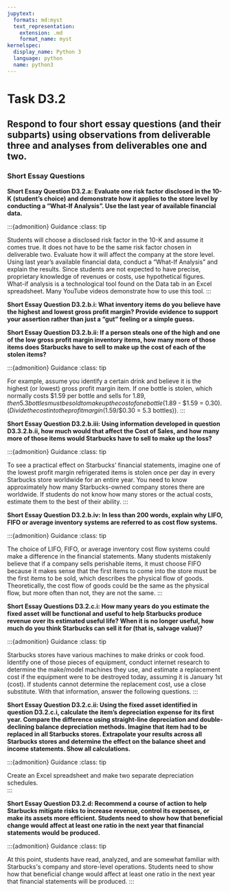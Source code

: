 ```yaml
---
jupytext:
  formats: md:myst
  text_representation:
    extension: .md
    format_name: myst
kernelspec:
  display_name: Python 3
  language: python
  name: python3
---
```


# Task D3.2

## Respond to four short essay questions (and their subparts) using observations from deliverable three and analyses from deliverables one and two.

### Short Essay Questions

**Short Essay Question D3.2.a: Evaluate one risk factor disclosed in the 10-K (student’s choice) and demonstrate how it applies to the store level by conducting a “What-If Analysis”. Use the last year of available financial data.**

:::{admonition} Guidance
:class: tip

Students will choose a disclosed risk factor in the 10-K and assume it comes true. It does not have to be the same risk factor chosen in deliverable two. Evaluate how it will affect the company at the store level. Using last year’s available financial data, conduct a “What-If Analysis” and explain the results. Since students are not expected to have precise, proprietary knowledge of revenues or costs, use hypothetical figures. What-if analysis is a technological tool found on the Data tab in an Excel spreadsheet. Many YouTube videos demonstrate how to use this tool.
:::

**Short Essay Question D3.2.b.i: What inventory items do you believe have the highest and lowest gross profit margin? Provide evidence to support your assertion rather than just a “gut” feeling or a simple guess.**

**Short Essay Question D3.2.b.ii: If a person steals one of the high and one of the low gross profit margin inventory items, how many more of those items does Starbucks have to sell to make up the cost of each of the stolen items?**

:::{admonition} Guidance
:class: tip

For example, assume you identify a certain drink and believe it is the highest (or lowest) gross profit margin item. If one bottle is stolen, which normally costs $1.59 per bottle and sells for $1.89, then 5.3 bottles must be sold to make up the cost of one bottle ($1.89 - $1.59 = $0.30).  (Divide the cost into the profit margin ($1.59/$0.30 = 5.3 bottles)). 
:::

**Short Essay Question D3.2.b.iii: Using information developed in question D3.3.2.b.ii, how much would that affect the Cost of Sales, and how many more of those items would Starbucks have to sell to make up the loss?**

:::{admonition} Guidance
:class: tip

To see a practical effect on Starbucks’ financial statements, imagine one of the lowest profit margin refrigerated items is stolen once per day in every Starbucks store worldwide for an entire year. You need to know approximately how many Starbucks-owned company stores there are worldwide. If students do not know how many stores or the actual costs, estimate them to the best of their ability.
:::

**Short Essay Question D3.2.b.iv: In less than 200 words, explain why LIFO, FIFO or average inventory systems are referred to as cost flow systems.**

:::{admonition} Guidance
:class: tip

The choice of LIFO, FIFO, or average inventory cost flow systems could make a difference in the financial statements. Many students mistakenly believe that if a company sells perishable items, it must choose FIFO because it makes sense that the first items to come into the store must be the first items to be sold, which describes the physical flow of goods. Theoretically, the cost flow of goods could be the same as the physical flow, but more often than not, they are not the same.
:::

**Short Essay Questions D3.2.c.i: How many years do you estimate the fixed asset will be functional and useful to help Starbucks produce revenue over its estimated useful life? When it is no longer useful, how much do you think Starbucks can sell it for (that is, salvage value)?**

:::{admonition} Guidance
:class: tip

Starbucks stores have various machines to make drinks or cook food. Identify one of those pieces of equipment, conduct internet research to determine the make/model machines they use, and estimate a replacement cost if the equipment were to be destroyed today, assuming it is January 1st (cost). If students cannot determine the replacement cost, use a close substitute. With that information, answer the following questions.
:::

**Short Essay Question D3.2.c.ii: Using the fixed asset identified in question D3.2.c.i, calculate the item’s depreciation expense for its first year. Compare the difference using straight-line depreciation and double-declining balance depreciation methods. Imagine that item had to be replaced in all Starbucks stores. Extrapolate your results across all Starbucks stores and determine the effect on the balance sheet and income statements. Show all calculations.**	

:::{admonition} Guidance
:class: tip

Create an Excel spreadsheet and make two separate depreciation schedules.  
:::

**Short Essay Question D3.2.d: Recommend a course of action to help Starbucks mitigate risks to increase revenue, control its expenses, or make its assets more efficient. Students need to show how that beneficial change would affect at least one ratio in the next year that financial statements would be produced.**

:::{admonition} Guidance
:class: tip

At this point, students have read, analyzed, and are somewhat familiar with Starbucks's company and store-level operations. Students need to show how that beneficial change would affect at least one ratio in the next year that financial statements will be produced.
:::
	